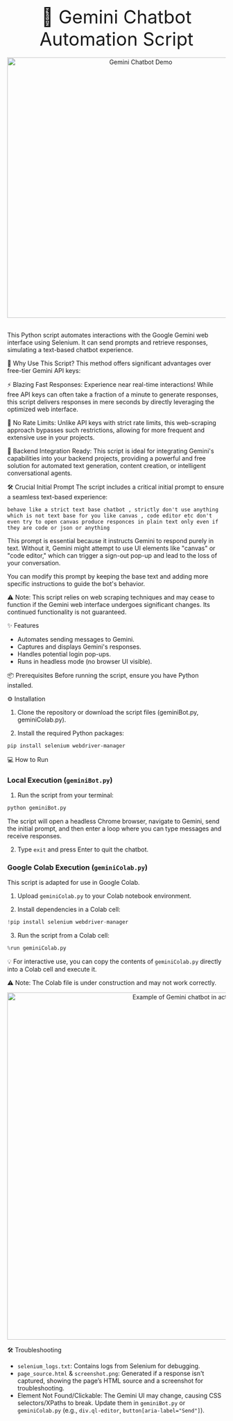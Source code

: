<div align="center">
  <span style="font-size:3em;">🌟 Gemini Chatbot Automation Script</span>
</div>

<br>


<div align="center">
<img src="https://github.com/user-attachments/assets/d5b58937-1513-4936-959c-aa88366e2360" alt="Gemini Chatbot Demo" width="600" />
</div>

<br>

This Python script automates interactions with the Google Gemini web interface using Selenium. It can send prompts and retrieve responses, simulating a text-based chatbot experience.

🚀 Why Use This Script?
This method offers significant advantages over free-tier Gemini API keys:

⚡ Blazing Fast Responses: Experience near real-time interactions! While free API keys can often take a fraction of a minute to generate responses, this script delivers responses in mere seconds by directly leveraging the optimized web interface.

🚫 No Rate Limits: Unlike API keys with strict rate limits, this web-scraping approach bypasses such restrictions, allowing for more frequent and extensive use in your projects.

🔗 Backend Integration Ready: This script is ideal for integrating Gemini's capabilities into your backend projects, providing a powerful and free solution for automated text generation, content creation, or intelligent conversational agents.

🛠️ Crucial Initial Prompt
The script includes a critical initial prompt to ensure a seamless text-based experience:

```
behave like a strict text base chatbot , strictly don't use anything which is not text base for you like canvas , code editor etc don't even try to open canvas produce responces in plain text only even if they are code or json or anything
```
This prompt is essential because it instructs Gemini to respond purely in text. Without it, Gemini might attempt to use UI elements like "canvas" or "code editor," which can trigger a sign-out pop-up and lead to the loss of your conversation.

You can modify this prompt by keeping the base text and adding more specific instructions to guide the bot's behavior.

⚠ Note: This script relies on web scraping techniques and may cease to function if the Gemini web interface undergoes significant changes. Its continued functionality is not guaranteed.

✨ Features
- Automates sending messages to Gemini.
- Captures and displays Gemini's responses.
- Handles potential login pop-ups.
- Runs in headless mode (no browser UI visible).

📦 Prerequisites
Before running the script, ensure you have Python installed.

⚙️ Installation
1. Clone the repository or download the script files (geminiBot.py, geminiColab.py).

2. Install the required Python packages:

```bash
pip install selenium webdriver-manager
```

💻 How to Run
### Local Execution (`geminiBot.py`)
1. Run the script from your terminal:

```bash
python geminiBot.py
```
The script will open a headless Chrome browser, navigate to Gemini, send the initial prompt, and then enter a loop where you can type messages and receive responses.

2. Type `exit` and press Enter to quit the chatbot.

### Google Colab Execution (`geminiColab.py`)
This script is adapted for use in Google Colab.

1. Upload `geminiColab.py` to your Colab notebook environment.

2. Install dependencies in a Colab cell:

```python
!pip install selenium webdriver-manager
```

3. Run the script from a Colab cell:

```python
%run geminiColab.py
```
💡 For interactive use, you can copy the contents of `geminiColab.py` directly into a Colab cell and execute it.

⚠ Note: The Colab file is under construction and may not work correctly.

<div align="center">
<img src="https://github.com/user-attachments/assets/580cbf32-688f-4a3e-bdc3-6cebf437353d" alt="Example of Gemini chatbot in action" width="800" />
</div>

🛠️ Troubleshooting
- `selenium_logs.txt`: Contains logs from Selenium for debugging.
- `page_source.html` & `screenshot.png`: Generated if a response isn't captured, showing the page’s HTML source and a screenshot for troubleshooting.
- Element Not Found/Clickable: The Gemini UI may change, causing CSS selectors/XPaths to break. Update them in `geminiBot.py` or `geminiColab.py` (e.g., `div.ql-editor`, `button[aria-label="Send"]`). 



